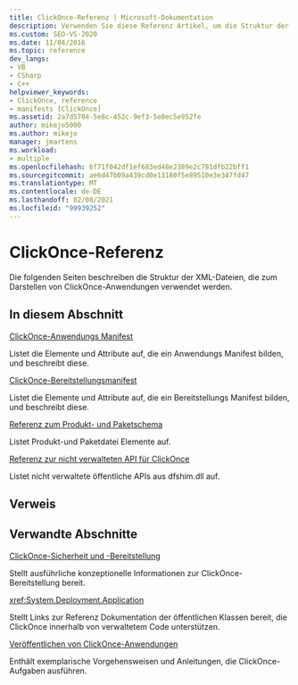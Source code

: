 ```yaml
---
title: ClickOnce-Referenz | Microsoft-Dokumentation
description: Verwenden Sie diese Referenz Artikel, um die Struktur der XML-Dateien zu verstehen, die zum Darstellen von ClickOnce-Anwendungen verwendet werden.
ms.custom: SEO-VS-2020
ms.date: 11/04/2016
ms.topic: reference
dev_langs:
- VB
- CSharp
- C++
helpviewer_keywords:
- ClickOnce, reference
- manifests [ClickOnce]
ms.assetid: 2a7d5704-5e8c-452c-9ef3-5e8ec5e952fe
author: mikejo5000
ms.author: mikejo
manager: jmartens
ms.workload:
- multiple
ms.openlocfilehash: 6f71f042df1ef683ed48e2389e2c781dfb22bff1
ms.sourcegitcommit: ae6d47b09a439cd0e13180f5e89510e3e347fd47
ms.translationtype: MT
ms.contentlocale: de-DE
ms.lasthandoff: 02/08/2021
ms.locfileid: "99939252"
---
```

# <a name="clickonce-reference"></a>ClickOnce-Referenz
Die folgenden Seiten beschreiben die Struktur der XML-Dateien, die zum Darstellen von ClickOnce-Anwendungen verwendet werden.

## <a name="in-this-section"></a>In diesem Abschnitt
 [ClickOnce-Anwendungs Manifest](../deployment/clickonce-application-manifest.md)

 Listet die Elemente und Attribute auf, die ein Anwendungs Manifest bilden, und beschreibt diese.

 [ClickOnce-Bereitstellungsmanifest](../deployment/clickonce-deployment-manifest.md)

 Listet die Elemente und Attribute auf, die ein Bereitstellungs Manifest bilden, und beschreibt diese.

 [Referenz zum Produkt- und Paketschema](../deployment/product-and-package-schema-reference.md)

 Listet Produkt-und Paketdatei Elemente auf.

 [Referenz zur nicht verwalteten API für ClickOnce](../deployment/clickonce-unmanaged-api-reference.md)

 Listet nicht verwaltete öffentliche APIs aus dfshim.dll auf.

## <a name="reference"></a>Verweis

## <a name="related-sections"></a>Verwandte Abschnitte
 [ClickOnce-Sicherheit und -Bereitstellung](../deployment/clickonce-security-and-deployment.md)

 Stellt ausführliche konzeptionelle Informationen zur ClickOnce-Bereitstellung bereit.

<xref:System.Deployment.Application>

 Stellt Links zur Referenz Dokumentation der öffentlichen Klassen bereit, die ClickOnce innerhalb von verwaltetem Code unterstützen.

 [Veröffentlichen von ClickOnce-Anwendungen](../deployment/publishing-clickonce-applications.md)

 Enthält exemplarische Vorgehensweisen und Anleitungen, die ClickOnce-Aufgaben ausführen.